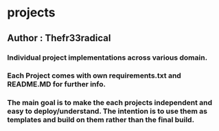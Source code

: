 # projects

## Author : Thefr33radical

### Individual project implementations across various domain.
### Each Project comes with own requirements.txt and README.MD for further info.
### The main goal is to make the each projects independent and easy to deploy/understand. The intention is to use them as templates and build on them rather than the final build.
    

